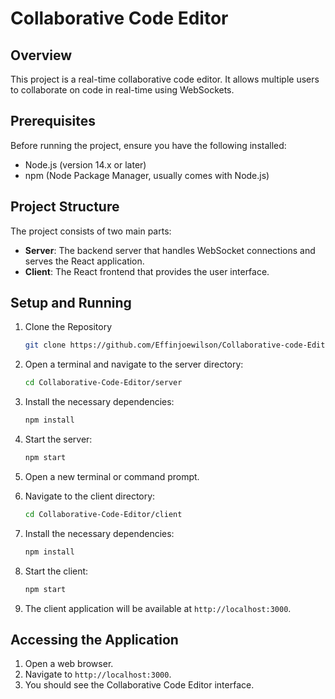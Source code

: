 # Collaborative Code Editor

## Overview
This project is a real-time collaborative code editor. It allows multiple users to collaborate on code in real-time using WebSockets.

## Prerequisites
Before running the project, ensure you have the following installed:

- Node.js (version 14.x or later)
- npm (Node Package Manager, usually comes with Node.js)

## Project Structure
The project consists of two main parts:

- **Server**: The backend server that handles WebSocket connections and serves the React application.
- **Client**: The React frontend that provides the user interface.

## Setup and Running

1. Clone the Repository
    ```bash
    git clone https://github.com/Effinjoewilson/Collaborative-code-Editor.git
    ```

2. Open a terminal and navigate to the server directory:
    ```bash
    cd Collaborative-Code-Editor/server
    ```

3. Install the necessary dependencies:
    ```bash
    npm install
    ```

4. Start the server:
    ```bash
    npm start
    ```

5. Open a new terminal or command prompt.

6. Navigate to the client directory:
    ```bash
    cd Collaborative-Code-Editor/client
    ```

7. Install the necessary dependencies:
    ```bash
    npm install
    ```

8. Start the client:
    ```bash
    npm start
    ```

9. The client application will be available at `http://localhost:3000`.

## Accessing the Application

1. Open a web browser.
2. Navigate to `http://localhost:3000`.
3. You should see the Collaborative Code Editor interface.
